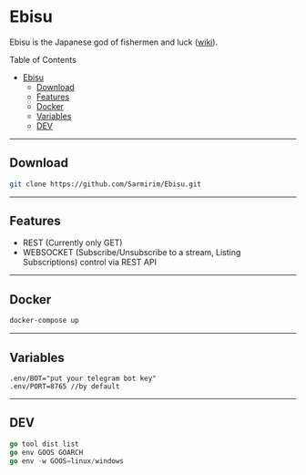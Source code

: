 # Ebisu
Ebisu is the Japanese god of fishermen and luck ([wiki](https://en.wikipedia.org/wiki/Ebisu_(mythology))).

Table of Contents
- [Ebisu](#ebisu)
  - [Download](#download)
  - [Features](#features)
  - [Docker](#docker)
  - [Variables](#variables)
  - [DEV](#dev)

---

## Download 
```bash
git clone https://github.com/Sarmirim/Ebisu.git
```

---

## Features
* REST (Currently only GET)
* WEBSOCKET (Subscribe/Unsubscribe to a stream, Listing Subscriptions) control via REST API

---

## Docker
```bash
docker-compose up
```

---

## Variables
```
.env/BOT="put your telegram bot key"
.env/PORT=8765 //by default
```

---

## DEV
```go
go tool dist list
go env GOOS GOARCH
go env -w GOOS=linux/windows
```